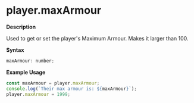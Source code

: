 # player.maxArmour

**Description**

Used to get or set the player's Maximum Armour.
Makes it larger than 100.

**Syntax**

```js
maxArmour: number;
```

**Example Usage**

```js
const maxArmour = player.maxArmour;
console.log(`Their max armour is: ${maxArmour}`);
player.maxArmour = 1999;
```
